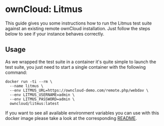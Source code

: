 # ownCloud: Litmus

This guide gives you some instructions how to run the Litmus test suite against an existing remote ownCloud installation. Just follow the steps below to see if your instance behaves correctly.

## Usage

As we wrapped the test suite in a container it's quite simple to launch the test suite, you just need to start a single container with the following command:

```
docker run -ti --rm \
  --name litmus \
  --env LITMUS_URL=https://owncloud-demo.com/remote.php/webdav \
  --env LITMUS_USERNAME=admin \
  --env LITMUS_PASSWORD=admin \
  owncloud/litmus:latest
```

If you want to see all available environment variables you can use with this docker image please take a look at the corresponding [README](https://github.com/owncloud-docker/litmus#available-environment-variables).
